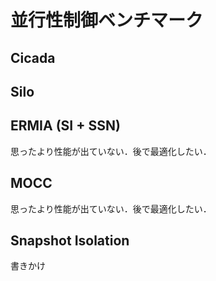 # 並行性制御ベンチマーク
## Cicada
## Silo
## ERMIA (SI + SSN)
思ったより性能が出ていない．後で最適化したい．
## MOCC
思ったより性能が出ていない．後で最適化したい．
## Snapshot Isolation
書きかけ

